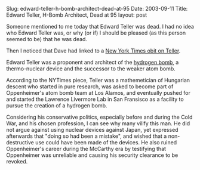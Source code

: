 Slug: edward-teller-h-bomb-architect-dead-at-95
Date: 2003-09-11
Title: Edward Teller, H-Bomb Architect, Dead at 95
layout: post

Someone mentioned to me today that Edward Teller was dead. I had no idea who Edward Teller was, or why (or if) I should be pleased (as this person seemed to be) that he was dead.

Then I noticed that Dave had linked to a <a href="http://www.nytimes.com/2003/09/10/obituaries/10TELL.html?ex=1378612800&amp;en=527a0430768a87c7&amp;ei=5007">New York Times obit on Teller</a>.

Edward Teller was a proponent and architect of the <a href="http://people.howstuffworks.com/nuclear-bomb7.htm">hydrogen bomb</a>, a thermo-nuclear device and the successor to the weaker atom bomb.

According to the NYTimes piece, Teller was a mathemetician of Hungarian descent who started in pure research, was asked to become part of Oppenheimer&#39;s atom bomb team at Los Alamos, and eventually pushed for and started the Lawrence Livermore Lab in San Fransisco as a facility to pursue the creation of a hydrogen bomb.

Considering his conservative politics, especially before and during the Cold War, and his chosen profession, I can see why many vilify this man. He did not argue against using nuclear devices against Japan, yet expressed afterwards that &quot;doing so had been a mistake&quot;, and wished that a non-destructive use could have been made of the devices. He also ruined Oppenheimer&#39;s career during the McCarthy era by testifying that Oppenheimer was unreliable and causing his security clearance to be revoked.

